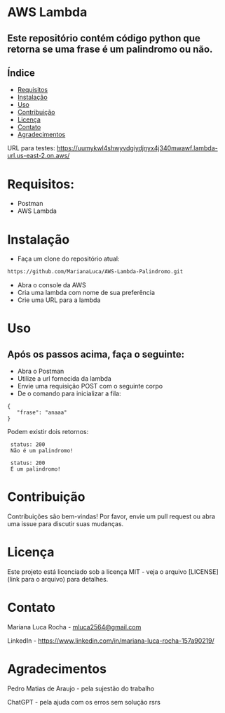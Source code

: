 # AWS Lambda
## Este repositório contém código python que retorna se uma frase é um palindromo ou não.

## Índice
- [Requisitos](#requisitos)
- [Instalação](#instalação)
- [Uso](#uso)
- [Contribuição](#contribuição)
- [Licença](#licença)
- [Contato](#contato)
- [Agradecimentos](#agradecimentos)

URL para testes: https://uumykwl4shwyvdgiydjnyx4j340mwawf.lambda-url.us-east-2.on.aws/

# Requisitos:
- Postman
- AWS Lambda

# Instalação
- Faça um clone do repositório atual:
 ```bash
https://github.com/MarianaLuca/AWS-Lambda-Palindromo.git
```
- Abra o console da AWS
- Cria uma lambda com nome de sua preferência
- Crie uma URL para a lambda

# Uso
## Após os passos acima, faça o seguinte:

- Abra o Postman
- Utilize a url fornecida da lambda
- Envie uma requisição POST com o seguinte corpo
- De o comando para inicializar a fila:
 ```
{
    "frase": "anaaa"
}
```

Podem existir dois retornos:
```
 status: 200
 Não é um palindromo!
```


```
 status: 200
 É um palindromo!
```

# Contribuição
Contribuições são bem-vindas! Por favor, envie um pull request ou abra uma issue para discutir suas mudanças.

# Licença
Este projeto está licenciado sob a licença MIT - veja o arquivo [LICENSE](link para o arquivo) para detalhes.

# Contato
Mariana Luca Rocha - mluca2564@gmail.com

LinkedIn - https://www.linkedin.com/in/mariana-luca-rocha-157a90219/

# Agradecimentos
Pedro Matias de Araujo - pela sujestão do trabalho 

ChatGPT - pela ajuda com os erros sem solução rsrs 


